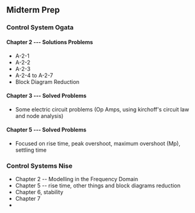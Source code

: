 ## Midterm Prep

### Control System Ogata

#### Chapter 2 --- Solutions Problems

* A-2-1
* A-2-2
* A-2-3
* A-2-4 to A-2-7
* Block Diagram Reduction

#### Chapter 3 --- Solved Problems 

* Some electric circuit problems (Op Amps, using kirchoff's circuit law and node analysis)

#### Chapter 5 --- Solved Problems

* Focused on rise time, peak overshoot, maximum overshoot (Mp), settling time

### Control Systems Nise

* Chapter 2 -- Modelling in the Frequency Domain
* Chapter 5 -- rise time, other things and block diagrams reduction
* Chapter 6, stability
* Chapter 7
*
 